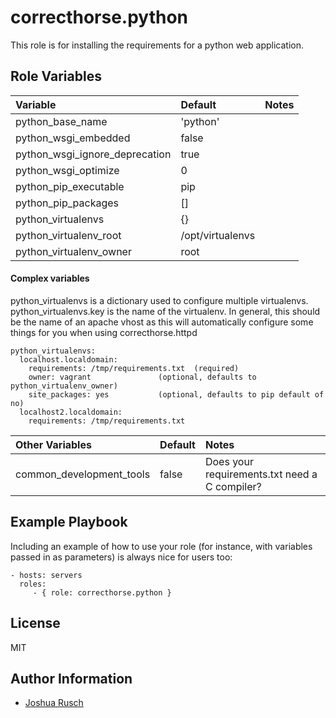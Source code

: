 correcthorse.python
=========

This role is for installing the requirements for a python web application.

Role Variables
--------------


| Variable                              | Default                       | Notes                                         |
| :---                                  | :---                          | :---                                          |
| python_base_name			| 'python'			| 						|
| python_wsgi_embedded			| false				|						|
| python_wsgi_ignore_deprecation	| true				|						|
| python_wsgi_optimize			| 0				|						|
| python_pip_executable			| pip				|						|
| python_pip_packages			| []				| 						|
| python_virtualenvs			| {}				|						|
| python_virtualenv_root		| /opt/virtualenvs		|						|
| python_virtualenv_owner		| root				|						|

#### Complex variables

python_virtualenvs is a dictionary used to configure multiple virtualenvs. python_virtualenvs.key is the name of the virtualenv.
In general, this should be the name of an apache vhost as this will automatically configure some things for you when using correcthorse.httpd

    python_virtualenvs:
      localhost.localdomain:
        requirements: /tmp/requirements.txt  (required)
        owner: vagrant			     (optional, defaults to python_virtualenv_owner)
        site_packages: yes		     (optional, defaults to pip default of no)
      localhost2.localdomain:
        requirements: /tmp/requirements.txt

| Other Variables                       | Default                       | Notes                                         |
| :---                                  | :---                          | :---                                          |
| common_development_tools		| false				| Does your requirements.txt need a C compiler? |

Example Playbook
----------------

Including an example of how to use your role (for instance, with variables passed in as parameters) is always nice for users too:

    - hosts: servers
      roles:
         - { role: correcthorse.python }

License
-------

MIT

Author Information
------------------

* [Joshua Rusch](https://correct.horse/)
